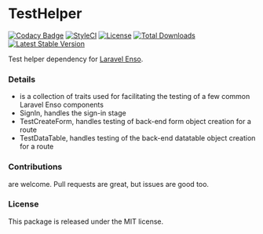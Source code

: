 <!--h-->
# TestHelper

[![Codacy Badge](https://api.codacy.com/project/badge/Grade/7b030436cab14721b8bab70c2d963e49)](https://www.codacy.com/app/laravel-enso/TestHelper?utm_source=github.com&utm_medium=referral&utm_content=laravel-enso/TestHelper&utm_campaign=badger)
[![StyleCI](https://styleci.io/repos/98971196/shield?branch=master)](https://styleci.io/repos/98971196)
[![License](https://poser.pugx.org/laravel-enso/testhelper/license)](https://https://packagist.org/packages/laravel-enso/testhelper)
[![Total Downloads](https://poser.pugx.org/laravel-enso/testhelper/downloads)](https://packagist.org/packages/laravel-enso/testhelper)
[![Latest Stable Version](https://poser.pugx.org/laravel-enso/testhelper/version)](https://packagist.org/packages/laravel-enso/testhelper)
<!--/h-->

Test helper dependency for [Laravel Enso](https://github.com/laravel-enso/Enso).

### Details
- is a collection of traits used for facilitating the testing of a few common Laravel Enso components
- SignIn, handles the sign-in stage
- TestCreateForm, handles testing of back-end form object creation for a route
- TestDataTable, handles testing of the back-end datatable object creation for a route 


<!--h-->
### Contributions

are welcome. Pull requests are great, but issues are good too.

### License

This package is released under the MIT license.
<!--/h-->